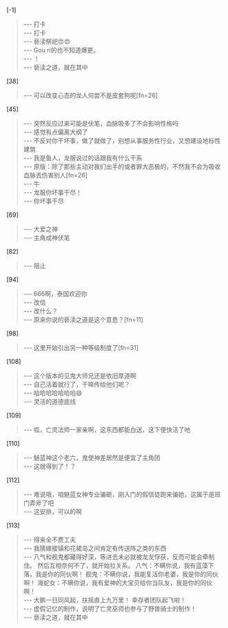 
[-1] 
>--- 打卡<br>
>--- 打卡<br>
>--- 亵渎祭祀😍😍<br>
>--- Gou ri的也不知道爆更。<br>
>--- ！<br>
>--- 亵渎之道，就在其中<br>

[38] 
>--- 可以改变心态的龙人何尝不是皮套狗呢[fn=26]<br>

[45] 
>--- 突然反应过来可能是伏笔，血脉吸多了不会影响性格吗<br>
>--- 感觉有点偏离大纲了<br>
>--- 不反对你干坏事，做了就做了，别想从事服务性行业，又想建设地标性建筑<br>
>--- 我是鱼人，龙服说过的话跟我有什么干系<br>
>--- 原版：除了那些主动对我们出手的或者罪大恶极的，不然我不会为吸收血脉去伤害别人[fn=26]<br>
>--- 牛<br>
>--- 龙服你坏事干尽！<br>
>--- 你坏事干尽<br>

[69] 
>--- 大爱之神<br>
>--- 主角成神伏笔<br>

[82] 
>--- 阻止<br>

[94] 
>--- 666啊，泰国欢迎你<br>
>--- 改信<br>
>--- 改什么？<br>
>--- 原来你说的亵渎之道是这个意思？[fn=11]<br>

[98] 
>--- 这里开始引出另一种等级制度了[fn=31]<br>

[108] 
>--- 这个版本的见鬼大师兄还是依旧厚道啊<br>
>--- 自己活着就行了，干嘛传给他们呢？<br>
>--- 哈哈哈哈哈哈哈😄<br>
>--- 灵活的道德底线<br>

[109] 
>--- 呱，亡灵法师一家亲啊，这东西都能白送，这下便快活了吔<br>

[110] 
>--- 魅蓝神这个老六，鬼使神差居然是便宜了主角团<br>
>--- 这就得到了！？<br>

[112] 
>--- 难说哦，咱魅蓝女神专业骗砸，刚入门的假信徒跑来骗她，这属于是班门弄斧了吧<br>
>--- 这安排，可以的啊<br>

[113] 
>--- 得来全不费工夫<br>
>--- 我猜嫁接镇和花裙岛之间肯定有传送阵之类的东西<br>
>--- 八气和舰鬼都藏得好深，等进去未必就被龙龙俘获，反而可能会牵制住。
然后互相奈何不了，就开始拉关系。
八气：不瞒你说，我有蓝藻下落，我是你的同伙啊！
舰鬼：不瞒你说，我能复活你老婆，我是你的同伙啊！
海蛇女：不瞒你说，我有爱神的大宝贝给你当队友，我是你的同伙啊！<br>
>--- 大鹏一日同风起，扶摇直上九万里！
幸存者团队起飞啦！<br>
>--- 虚假记忆的制作，说明了亡灵巫师也参与了野兽骑士的制作！<br>
>--- 亵渎之道，就在其中<br>
